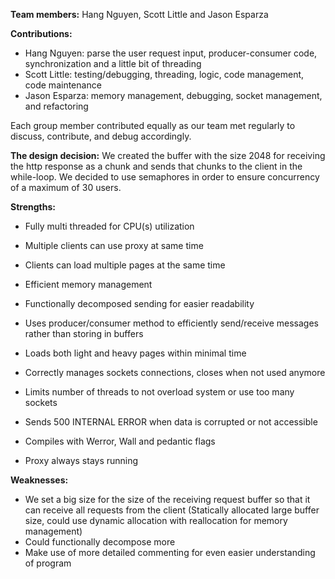 **Team members:** Hang Nguyen, Scott Little and Jason Esparza


**Contributions:**
- Hang Nguyen: parse the user request input, producer-consumer code, synchronization and a little bit of threading
- Scott Little: testing/debugging, threading, logic, code management, code maintenance
- Jason Esparza: memory management, debugging, socket management, and refactoring

Each group member contributed equally as our team met regularly to discuss, contribute, and debug accordingly.


**The design decision:**
We created the buffer with the size 2048 for receiving the http response as a chunk
and sends that chunks to the client in the while-loop.
We decided to use semaphores in order to ensure concurrency of a maximum of 30 users.


**Strengths:**
- Fully multi threaded for CPU(s) utilization
	
- Multiple clients can use proxy at same time
	
- Clients can load multiple pages at the same time
	
- Efficient memory management

- Functionally decomposed sending for easier readability
	
- Uses producer/consumer method to efficiently send/receive messages rather than storing in buffers

- Loads both light and heavy pages within minimal time

- Correctly manages sockets connections, closes when not used anymore

- Limits number of threads to not overload system or use too many sockets

- Sends 500 INTERNAL ERROR when data is corrupted or not accessible
- Compiles with Werror, Wall and pedantic flags

- Proxy always stays running


**Weaknesses:**
- We set a big size for the size of the receiving request buffer so that it can receive all requests from the client (Statically allocated large buffer size, could use dynamic allocation with reallocation for memory management)
- Could functionally decompose more
- Make use of more detailed commenting for even easier understanding of program
